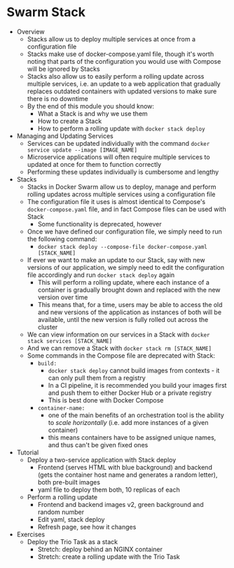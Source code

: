 # Swarm Stack

- Overview
    - Stacks allow us to deploy multiple services at once from a configuration file
    - Stacks make use of docker-compose.yaml file, though it's worth noting that parts of the configuration you would use with Compose will be ignored by Stacks
    - Stacks also allow us to easily perform a rolling update across multiple services, i.e. an update to a web application that gradually replaces outdated containers with updated versions to make sure there is no downtime
    - By the end of this module you should know:
        - What a Stack is and why we use them
        - How to create a Stack
        - How to perform a rolling update with `docker stack deploy`
- Managing and Updating Services
    - Services can be updated individually with the command `docker service update --image [IMAGE_NAME]`
    - Microservice applications will often require multiple services to updated at once for them to function correctly
    - Performing these updates individually is cumbersome and lengthy
- Stacks
    - Stacks in Docker Swarm allow us to deploy, manage and perform rolling updates across multiple services using a configuration file
    - The configuration file it uses is almost identical to Compose's `docker-compose.yaml` file, and in fact Compose files can be used with Stack
        - Some functionality is deprecated, however
    - Once we have defined our configuration file, we simply need to run the following command:
        - `docker stack deploy --compose-file docker-compose.yaml [STACK_NAME]`
    - If ever we want to make an update to our Stack, say with new versions of our application, we simply need to edit the configuration file accordingly and run `docker stack deploy` again
        - This will perform a rolling update, where each instance of a container is gradually brought down and replaced with the new version over time
        - This means that, for a time, users may be able to access the old and new versions of the application as instances of both will be available, until the new version is fully rolled out across the cluster
    - We can view information on our services in a Stack with `docker stack services [STACK_NAME]`
    - And we can remove a Stack with `docker stack rm [STACK_NAME]`
    - Some commands in the Compose file are deprecated with Stack:
        - `build:`
            - `docker stack deploy` cannot build images from contexts - it can only pull them from a registry
            - In a CI pipeline, it is recommended you build your images first and push them to either Docker Hub or a private registry
            - This is best done with Docker Compose
        - `container-name:`
            - one of the main benefits of an orchestration tool is the ability to *scale horizontally* (i.e. add more instances of a given container)
            - this means containers have to be assigned unique names, and thus can't be given fixed ones
- Tutorial
    - Deploy a two-service application with Stack deploy
        - Frontend (serves HTML with blue background) and backend (gets the container host name and generates a random letter), both pre-built images
        - yaml file to deploy them both, 10 replicas of each
    - Perform a rolling update
        - Frontend and backend images v2, green background and random number
        - Edit yaml, stack deploy
        - Refresh page, see how it changes
- Exercises
    - Deploy the Trio Task as a stack
        - Stretch: deploy behind an NGINX container
        - Stretch: create a rolling update with the Trio Task